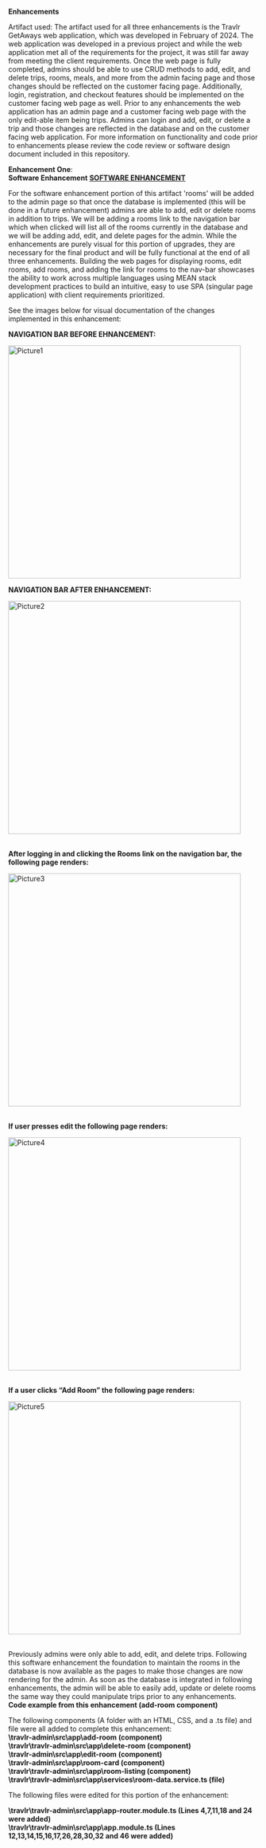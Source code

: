 **Enhancements**

Artifact used: 
The artifact used for all three enhancements is the Travlr GetAways web application, which was developed in February of 2024. The web application was developed in a previous project and while the web application met all of the requirements for the project, it was still far away from meeting the client requirements. Once the web page is fully completed, admins should be able to use CRUD methods to add, edit, and delete trips, rooms, meals, and more from the admin facing page and those changes should be reflected on the customer facing page. Additionally, login, registration, and checkout features should be implemented on the customer facing web page as well.  Prior to any enhancements the web application has an admin page and a customer facing web page with the only edit-able item being trips. Admins can login and add, edit, or delete a trip and those changes are reflected in the database and on the customer facing web application. For more information on functionality and code prior to enhancements please review the code review or software design document included in this repository. 


**Enhancement One**: 
<br />
**Software Enhancement**
[**SOFTWARE ENHANCEMENT**](https://github.com/JessicaDuft/Software_Enhancement)

For the software enhancement portion of this artifact 'rooms' will be added to the admin page so that once the database is implemented (this will be done in a future enhancement) admins are able to add, edit or delete rooms in addition to trips. We will be adding a rooms link to the navigation bar which when clicked will list all of the rooms currently in the database and we will be adding add, edit, and delete pages for the admin. While the enhancements are purely visual for this portion of upgrades, they are necessary for the final product and will be fully functional at the end of all three enhancements. Building the web pages for displaying rooms, edit rooms, add rooms, and adding the link for rooms to the nav-bar showcases the ability to work across multiple languages using MEAN stack development practices to build an intuitive, easy to use SPA (singular page application) with client requirements prioritized. 

See the images below for visual documentation of the changes implemented in this enhancement: 



**NAVIGATION BAR BEFORE EHNANCEMENT:** 


<img width="468" alt="Picture1" src="https://github.com/JessicaDuft/CS499-Capstone/assets/130928718/524b1175-64d3-43f1-a883-96b31ed9bf4a">



**NAVIGATION BAR AFTER ENHANCEMENT:** 

<img width="468" alt="Picture2" src="https://github.com/JessicaDuft/CS499-Capstone/assets/130928718/9cf63949-8275-47f2-94d4-c9889817fcc5">



<br />
<br />

**After logging in and clicking the Rooms link on the navigation bar, the following page renders:** 

<img width="468" alt="Picture3" src="https://github.com/JessicaDuft/CS499-Capstone/assets/130928718/683ef659-1f99-4605-b533-7f41ab5d28f6">

<br />
<br />

**If user presses edit the following page renders:**

<img width="468" alt="Picture4" src="https://github.com/JessicaDuft/CS499-Capstone/assets/130928718/3457a1ee-be4b-406d-b0bd-a523a1cc9124">

<br />
<br />


**If a user clicks “Add Room” the following page renders:**

 <img width="468" alt="Picture5" src="https://github.com/JessicaDuft/CS499-Capstone/assets/130928718/61f76016-483b-4c0a-97fe-98c0279b4478">

 <br />
 <br />

 Previously admins were only able to add, edit, and delete trips. Following this software enhancement the foundation to maintain the rooms in the database is now available as the pages to make those changes are now rendering for the admin. As soon as the database is integrated in following enhancements, the admin will be able to easily add, update or delete rooms the same way they could manipulate trips prior to any enhancements. 
 <br />
 **Code example from this enhancement (add-room component)** 
 <br /> 
 
The following components (A folder with an HTML, CSS, and a .ts file) and file were all added to complete this enhancement: 
<br />
**\travlr-admin\src\app\add-room (component)**
<br />
**\travlr\travlr-admin\src\app\delete-room (component)**
<br />
**\travlr-admin\src\app\edit-room (component)**
<br />
**\travlr-admin\src\app\room-card (component)**
<br />
**\travlr\travlr-admin\src\app\room-listing (component)**
<br />
**\travlr\travlr-admin\src\app\services\room-data.service.ts (file)**
<br />

The following files were edited for this portion of the enhancement: 
<br />

**\travlr\travlr-admin\src\app\app-router.module.ts  (Lines 4,7,11,18 and 24 were added)**
<br />
**\travlr\travlr-admin\src\app\app.module.ts (Lines 12,13,14,15,16,17,26,28,30,32 and 46 were added)** 





